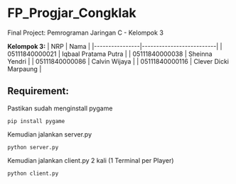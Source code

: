 # FP_Progjar_Congklak
Final Project: Pemrograman Jaringan C - Kelompok 3

**Kelompok 3:**
| NRP            | Nama                     |
|----------------|--------------------------|
| 05111840000021 | Iqbaal Pratama Putra     |
| 05111840000038 | Sheinna Yendri           |
| 05111840000086 | Calvin Wijaya            |
| 05111840000116 | Clever Dicki Marpaung    |

## Requirement:
Pastikan sudah menginstall pygame
```
pip install pygame
```

Kemudian jalankan server.py
```
python server.py
```

Kemudian jalankan client.py 2 kali (1 Terminal per Player)
```
python client.py
```

